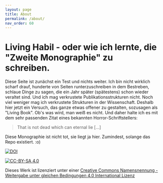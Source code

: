 ```yaml
---
layout: page
title: About
permalink: /about/
nav_order: 60
---
```


# Living Habil - oder wie ich lernte, die "Zweite Monographie" zu schreiben.

Diese Seite ist zunächst ein Test und nichts weiter. Ich bin nicht wirklich scharf drauf, hunderte von Seiten runterzuschreiben in dem Bestreben, schlaue Dinge zu sagen, die ein Jahr später (spätestens) schon wieder veraltet sind. Und ich mag verkrustete Publikationsstrukturen nicht. Noch viel weniger mag ich verkrustete Strukturen in der Wissenschaft. Deshalb hier jetzt ein Versuch, das ganze etwas offener zu gestalten, sozusagen als "Living Book". Ob's was wird, man weiß es nicht. Und daher halte ich es mit dem sehr passenden Zitat eines bekannten Horror-Schriftstellers:

> That is not dead which can eternal lie [...]

Diese Monographie ist nicht tot, sie liegt ja hier. Zumindest, solange das Repo existiert. :o)

[![DOI](https://zenodo.org/badge/DOI/10.5281/zenodo.8252031.svg)](https://doi.org/10.5281/zenodo.8252031)


[![CC-BY-SA 4.0](https://i.creativecommons.org/l/by-sa/4.0/88x31.png)](http://creativecommons.org/licenses/by-sa/4.0/)

Dieses Werk ist lizenziert unter einer [Creative Commons Namensnennung - Weitergabe unter gleichen Bedingungen 4.0 International Lizenz](http://creativecommons.org/licenses/by-sa/4.0/)

